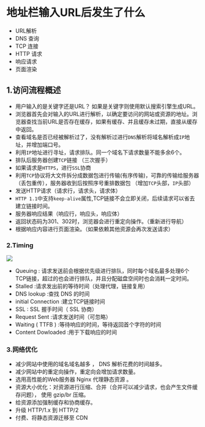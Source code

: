 # 地址栏输入URL后发生了什么

- URL解析
- DNS 查询
- TCP 连接
- HTTP 请求
- 响应请求
- 页面渲染

## **1.访问流程概述**

- 用户输入的是关键字还是URL？ 如果是关键字则使用默认搜索引擎生成URL。
- 浏览器首先会对输入的URL进行解析，以确定要访问的网站或资源的地址。浏览器查找当前URL是否存在缓存，如果有缓存、并且缓存未过期，直接从缓存中返回。
- 查看域名是否已经被解析过了，没有解析过进行`DNS`解析将域名解析成`IP`地址，并增加端口号。
- 利用`IP`地址进行寻址，请求排队。同一个域名下请求数量不能多余6个。
- 排队后服务器创建`TCP`链接 （三次握手）
- 如果请求是`HTTPS`，进行`SSL`协商
- 利用`TCP`协议将大文件拆分成数据包进行传输(有序传输)，可靠的传输给服务器（丢包重传），服务器收到后按照序号重排数据包 （增加`TCP`头部，`IP`头部）
- 发送HTTP请求（请求行，请求头，请求体）
- `HTTP 1.1`中支持`keep-alive`属性,TCP链接不会立即关闭，后续请求可以省去建立链接时间。
- 服务器响应结果（响应行，响应头，响应体）
- 返回状态码为301、302时，浏览器会进行重定向操作。（重新进行导航）
- 根据响应内容进行页面渲染。（如果依赖其他资源会再次发送请求）

### **2.Timing**

![](https://zishui.oss-cn-beijing.aliyuncs.com/image-20231018103217152.png)

- Queuing : 请求发送前会根据优先级进行排队，同时每个域名最多处理6个TCP链接，超过的也会进行排队，并且分配磁盘空间时也会消耗一定时间。
- Stalled :请求发出前的等待时间（处理代理，链接复用）
- DNS lookup :查找 DNS 的时间
- initial Connection :建立TCP链接时间
- SSL : SSL 握手时间（ SSL 协商）
- Request Sent :请求发送时间（可忽略）
- Waiting ( TTFB ) :等待响应的时间，等待返回首个字符的时间
- Content Dowloaded :用于下载响应的时间

### **3.网络优化**

- 减少网站中使用的域名域名越多 ， DNS 解析花费的时间越多。
- 减少网站中的重定向操作，重定向会增加请求数量。
- 选用高性能的Web服务器 Nginx 代理静态资源 。
- 资源大小优化：对资源进行压缩、合并（合并可以减少请求，也会产生文件缓存问题）， 使用 gzip/br 压缩。
- 给资源添加强制缓存和协商缓存。
- 升级 HTTP/1.x 到 HTTP/2
- 付费、将静态资源迁移至 CDN